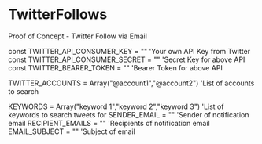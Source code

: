 # TwitterFollows
Proof of Concept - Twitter Follow via Email

const TWITTER_API_CONSUMER_KEY = "" 'Your own API Key from Twitter
const TWITTER_API_CONSUMER_SECRET = "" 'Secret Key for above API
const TWITTER_BEARER_TOKEN = "" 'Bearer Token for above API

TWITTER_ACCOUNTS = Array("@account1","@account2") 'List of accounts to search

KEYWORDS = Array("keyword 1","keyword 2","keyword 3") 'List of keywords to search tweets for
SENDER_EMAIL = "" 'Sender of notification email
RECIPIENT_EMAILS = "" 'Recipients of notification email
EMAIL_SUBJECT = "" 'Subject of email
